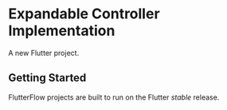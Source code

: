 # Expandable Controller Implementation

A new Flutter project.

## Getting Started

FlutterFlow projects are built to run on the Flutter _stable_ release.
